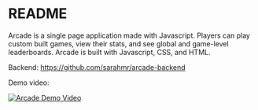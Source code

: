 # README

Arcade is a single page application made with Javascript. Players can play custom built games, view their stats, and see global and game-level leaderboards. Arcade is built with Javascript, CSS, and HTML.

Backend: https://github.com/sarahmr/arcade-backend

Demo video:

[![Arcade Demo Video](http://img.youtube.com/vi/wPV7-hq8PW8/0.jpg)](http://www.youtube.com/watch?v=wPV7-hq8PW8)

